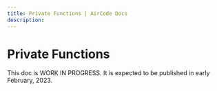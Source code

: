 ```yaml
---
title: Private Functions | AirCode Docs
description: 
---
```


# Private Functions

This doc is WORK IN PROGRESS. It is expected to be published in early February, 2023.
